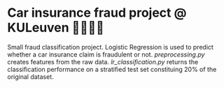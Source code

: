 # Car insurance fraud project @ KULeuven  💸🚗🕵️‍♂️

Small fraud classification project. Logistic Regression is used to predict whether a car insurance claim is fraudulent or not. *preprocessing.py* creates features from the raw data. *lr_classification.py* returns the classification performance on a stratified test set constituing 20% of the original dataset.
